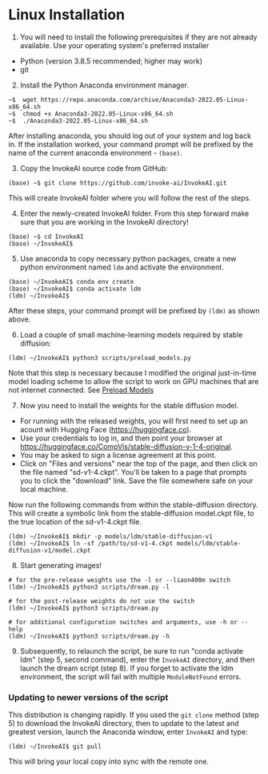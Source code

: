 # **Linux Installation**

1. You will need to install the following prerequisites if they are not already available. Use your operating system's preferred installer

- Python (version 3.8.5 recommended; higher may work)
- git

2. Install the Python Anaconda environment manager.

```
~$  wget https://repo.anaconda.com/archive/Anaconda3-2022.05-Linux-x86_64.sh
~$  chmod +x Anaconda3-2022.05-Linux-x86_64.sh
~$  ./Anaconda3-2022.05-Linux-x86_64.sh
```

After installing anaconda, you should log out of your system and log back in. If the installation
worked, your command prompt will be prefixed by the name of the current anaconda environment - `(base)`.

3. Copy the InvokeAI source code from GitHub:

```
(base) ~$ git clone https://github.com/invoke-ai/InvokeAI.git
```

This will create InvokeAI folder where you will follow the rest of the steps.

4. Enter the newly-created InvokeAI folder. From this step forward make sure that you are working in the InvokeAI directory!

```
(base) ~$ cd InvokeAI
(base) ~/InvokeAI$
```

5. Use anaconda to copy necessary python packages, create a new python environment named `ldm` and activate the environment.

```
(base) ~/InvokeAI$ conda env create
(base) ~/InvokeAI$ conda activate ldm
(ldm) ~/InvokeAI$
```

After these steps, your command prompt will be prefixed by `(ldm)` as shown above.

6. Load a couple of small machine-learning models required by stable diffusion:

```
(ldm) ~/InvokeAI$ python3 scripts/preload_models.py
```

Note that this step is necessary because I modified the original just-in-time model loading scheme to allow the script to work on GPU machines that are not internet connected. See [Preload Models](../features/OTHER.md#preload-models)

7. Now you need to install the weights for the stable diffusion model.

- For running with the released weights, you will first need to set up an acount with Hugging Face (https://huggingface.co).
- Use your credentials to log in, and then point your browser at https://huggingface.co/CompVis/stable-diffusion-v-1-4-original.
- You may be asked to sign a license agreement at this point.
- Click on "Files and versions" near the top of the page, and then click on the file named "sd-v1-4.ckpt". You'll be taken to a page that prompts you to click the "download" link. Save the file somewhere safe on your local machine.

Now run the following commands from within the stable-diffusion directory. This will create a symbolic link from the stable-diffusion model.ckpt file, to the true location of the sd-v1-4.ckpt file.

```
(ldm) ~/InvokeAI$ mkdir -p models/ldm/stable-diffusion-v1
(ldm) ~/InvokeAI$ ln -sf /path/to/sd-v1-4.ckpt models/ldm/stable-diffusion-v1/model.ckpt
```

8. Start generating images!

```
# for the pre-release weights use the -l or --liaon400m switch
(ldm) ~/InvokeAI$ python3 scripts/dream.py -l

# for the post-release weights do not use the switch
(ldm) ~/InvokeAI$ python3 scripts/dream.py

# for additional configuration switches and arguments, use -h or --help
(ldm) ~/InvokeAI$ python3 scripts/dream.py -h
```

9. Subsequently, to relaunch the script, be sure to run "conda activate ldm" (step 5, second command), enter the `InvokeAI` directory, and then launch the dream script (step 8). If you forget to activate the ldm environment, the script will fail with multiple `ModuleNotFound` errors.

### Updating to newer versions of the script

This distribution is changing rapidly. If you used the `git clone` method (step 5) to download the InvokeAI directory, then to update to the latest and greatest version, launch the Anaconda window, enter `InvokeAI` and type:

```
(ldm) ~/InvokeAI$ git pull
```

This will bring your local copy into sync with the remote one.
